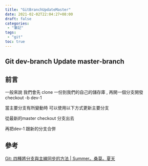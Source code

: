 ```yaml
---
title: "GitBranchUpdateMaster"
date: 2021-02-02T22:04:27+08:00
draft: false
categories:
 - "筆記"
tags:
 - "git"
toc: true
---
```


## Git dev-branch Update master-branch

<!--more-->

## 前言

一般來說 我們會先 clone 一份到我們的自己的儲存庫 , 再開一個分支開發 checkout -b dev-1 

當主要分支有所變動時 可以使用以下方式更新主要分支

從最新的master checkout 分支出去

再把dev-1  跟新的分支合併

## 參考

[Git: 四種將分支與主線同步的方法 | Summer。桑莫。夏天](https://cythilya.github.io/2018/06/19/git-merge-branch-into-master/)
